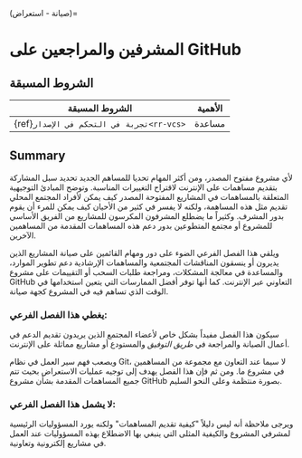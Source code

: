 (صيانة - استعراض)=
# المشرفين والمراجعين على GitHub

## الشروط المسبقة

| الشروط المسبقة                                  | الأهمية |
| ----------------------------------------------- | ------- |
| {ref}`تجربة في التحكم في الإصدار<rr-vcs>` | مساعدة  |

## Summary
لأي مشروع مفتوح المصدر، ومن أكثر المهام تحديا للمساهم الجديد تحديد سبل المشاركة بتقديم مساهمات على الإنترنت لاقتراح التغييرات المناسبة. وتوضح المبادئ التوجيهية المتعلقة بالمساهمات في المشاريع المفتوحة المصدر كيف يمكن لأفراد المجتمع المحلي تقديم مثل هذه المساهمة، ولكنه لا يفسر في كثير من الأحيان كيف يمكن للمرء أن يقوم بدور المشرف. وكثيراً ما يضطلع المشرفون المكرسون للمشاريع من الفريق الأساسي للمشروع أو مجتمع المتطوعين بدور دعم هذه المساهمات المقدمة من المساهمين الآخرين.

ويلقي هذا الفصل الفرعي الضوء على دور ومهام القائمين على صيانة المشاريع الذين يديرون أو ينسقون المناقشات المجتمعية والمساهمات الإرشادية دعم تطوير الموارد، والمساعدة في معالجة المشكلات، ومراجعة طلبات السحب أو التقييمات على مشروع GitHub التعاوني عبر الإنترنت. كما أنها توفر أفضل الممارسات التي يتعين استخدامها في الوقت الذي تساهم فيه في المشروع كجهة صيانة.

### يغطي هذا الفصل الفرعي:

سيكون هذا الفصل مفيداً بشكل خاص لأعضاء المجتمع الذين يريدون تقديم الدعم في أعمال الصيانة والمراجعة في _طريق التوفيق_  والمستودع أو مشاريع مماثلة على الإنترنت.

ويصعب فهم سير العمل في نظام Git، لا سيما عند التعاون مع مجموعة من المساهمين في مشروع ما. ومن ثم فإن هذا الفصل يهدف إلى توجيه عمليات الاستعراض بحيث تتم جميع المساهمات المقدمة بشأن مشروع GitHub بصورة منتظمة وعلى النحو السليم.

### لا يشمل هذا الفصل الفرعي:

ويرجى ملاحظة أنه ليس دليلاً "كيفية تقديم المساهمات" ولكنه يورد المسؤوليات الرئيسية لمشرفي المشروع والكيفية المثلى التي ينبغي بها الاضطلاع بهذه المسؤوليات عند العمل في مشاريع إلكترونية وتعاونية.
